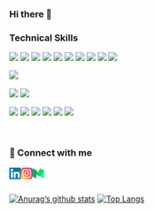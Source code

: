 ### Hi there 👋

<!--
**sunilluhana/sunilluhana** is a ✨ _special_ ✨ repository because its `README.md` (this file) appears on your GitHub profile.

Here are some ideas to get you started:

- 🔭 I’m currently working on ...
- 🌱 I’m currently learning ...
- 👯 I’m looking to collaborate on ...
- 🤔 I’m looking for help with ...
- 💬 Ask me about ...
- 📫 How to reach me: ...
- 😄 Pronouns: ...
- ⚡ Fun fact: ...
-->


<p>

### Technical Skills

![](https://img.shields.io/badge/Code-React-informational?style=flat&logo=react&color=61DAFB)
![](https://img.shields.io/badge/Code-HTML5-informational?style=flat&logo=html5&color=FF5733)
![](https://img.shields.io/badge/Code-JavaScript-informational?style=flat&logo=javascript&color=f0db4f)
![](https://img.shields.io/badge/Code-PHP-informational?style=flat&logo=php&color=787CB5)
![](https://img.shields.io/badge/Code-Laravel-informational?style=flat&logo=laravel&color=fb503b)
![](https://img.shields.io/badge/Code-NPM-informational?style=flat&logo=npm&color=cb3837)
![](https://img.shields.io/badge/Code-MySQL-informational?style=flat&logo=mysql&color=124C5D)
![](https://img.shields.io/badge/Code-SQLite-informational?style=flat&logo=sqlite&color=083853)
![](https://img.shields.io/badge/Code-PostgreSQL-informational?style=flat&logo=postgresql&color=336791)
![](https://img.shields.io/badge/Code-MongoDB-informational?style=flat&logo=mongodb&color=049024)



![](https://img.shields.io/badge/Code-FIREBASE-informational?style=flat&logo=firebase&color=049024)

![](https://img.shields.io/badge/Style-Bootstrap-informational?style=flat&logo=bootstrap&color=563d7c)
![](https://img.shields.io/badge/Style-CSS3-informational?style=flat&logo=css3&color=2965f1)

![](https://img.shields.io/badge/Tools-Insomnia-informational?style=flat&logo=insomnia&color=5849BE)
![](https://img.shields.io/badge/Tools-Git-informational?style=flat&logo=git&color=f34f29)
![](https://img.shields.io/badge/Tools-GitHub-informational?style=flat&logo=github&color=000000)
![](https://img.shields.io/badge/Tools-Bitbucket-informational?style=flat&logo=bitbucket&color=2580F7)
![](https://img.shields.io/badge/Tools-Redis-informational?style=flat&logo=redis&color=D12B1F)
![](https://img.shields.io/badge/Tools-Netlify-informational?style=flat&logo=netlify&color=25C7B7)


</p>




<br />

### 🤝 Connect with me

<a href="https://www.linkedin.com/in/sunil-luhana-92083212b/" target="_blank"><img align="left" src="https://raw.githubusercontent.com/sunilluhana/sunilluhana/main/images/linkedin.svg" alt="icon | LinkedIn" width="21px"/></a>

<a href="https://www.linkedin.com/in/sunil-luhana-92083212b/" target="_blank"><img align="left" src="https://raw.githubusercontent.com/sunilluhana/sunilluhana/main/images/instagram.svg" alt="icon | LinkedIn" width="21px"/></a>

<a href="https://www.linkedin.com/in/sunil-luhana-92083212b/" target="_blank"><img align="left" src="https://raw.githubusercontent.com/sunilluhana/sunilluhana/main/images/medium.svg" alt="icon | LinkedIn" width="21px"/></a>

<br /><br />

[![Anurag’s github stats](https://github-readme-stats.vercel.app/api?username=sunilluhana)](https://github.com/sunilluhana)
[![Top Langs](https://github-readme-stats.vercel.app/api/top-langs/?username=sunilluhana&layout=compact)](https://github.com/sunilluhana)